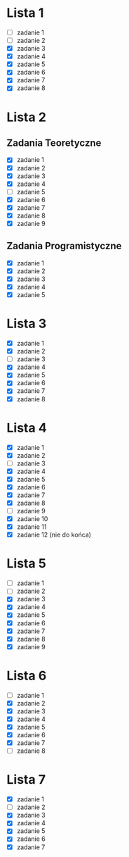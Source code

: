 # Lista 1
- [ ] zadanie 1
- [ ] zadanie 2
- [x] zadanie 3
- [x] zadanie 4
- [x] zadanie 5
- [x] zadanie 6
- [x] zadanie 7
- [x] zadanie 8

# Lista 2
## Zadania Teoretyczne
- [x] zadanie 1
- [x] zadanie 2
- [x] zadanie 3
- [x] zadanie 4
- [ ] zadanie 5
- [x] zadanie 6
- [x] zadanie 7
- [x] zadanie 8
- [x] zadanie 9

## Zadania Programistyczne
- [x] zadanie 1
- [x] zadanie 2
- [x] zadanie 3
- [x] zadanie 4
- [x] zadanie 5

# Lista 3
- [x] zadanie 1
- [x] zadanie 2
- [ ] zadanie 3
- [x] zadanie 4
- [x] zadanie 5
- [x] zadanie 6
- [x] zadanie 7
- [x] zadanie 8

# Lista 4
- [x] zadanie 1
- [x] zadanie 2
- [ ] zadanie 3
- [x] zadanie 4
- [x] zadanie 5
- [x] zadanie 6
- [x] zadanie 7
- [x] zadanie 8
- [ ] zadanie 9
- [x] zadanie 10
- [x] zadanie 11
- [x] zadanie 12 (nie do końca)

# Lista 5
- [ ] zadanie 1
- [ ] zadanie 2
- [x] zadanie 3
- [x] zadanie 4
- [x] zadanie 5
- [x] zadanie 6
- [x] zadanie 7
- [x] zadanie 8
- [x] zadanie 9

# Lista 6
- [ ] zadanie 1
- [x] zadanie 2
- [x] zadanie 3
- [x] zadanie 4
- [x] zadanie 5
- [x] zadanie 6
- [x] zadanie 7
- [ ] zadanie 8

# Lista 7
- [x] zadanie 1
- [ ] zadanie 2
- [x] zadanie 3
- [x] zadanie 4
- [x] zadanie 5
- [x] zadanie 6
- [x] zadanie 7
